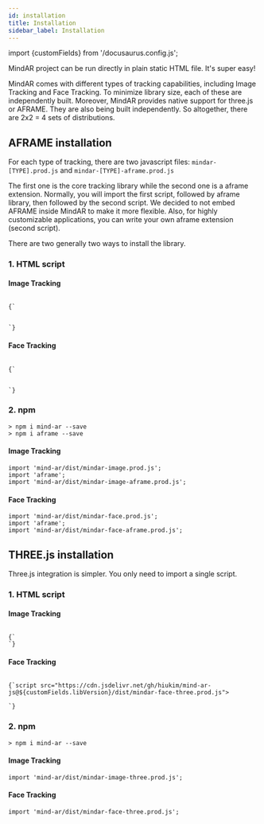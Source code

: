 ```yaml
---
id: installation 
title: Installation
sidebar_label: Installation
---
```


import {customFields} from '/docusaurus.config.js';

MindAR project can be run directly in plain static HTML file. It's super easy! 

MindAR comes with different types of tracking capabilities, including Image Tracking and Face Tracking. To minimize library size, each of these are independently built. Moreover, MindAR provides native support for three.js or AFRAME. They are also being built independently. So altogether, there are 2x2 = 4 sets of distributions.

## AFRAME installation

For each type of tracking, there are two javascript files: `mindar-[TYPE].prod.js` and `mindar-[TYPE]-aframe.prod.js`

The first one is the core tracking library while the second one is a aframe extension. Normally, you will import the first script, followed by aframe library, then followed by the second script. We decided to not embed AFRAME inside MindAR to make it more flexible. Also, for highly customizable applications, you can write your own aframe extension (second script).

There are two generally two ways to install the library.


### 1. HTML script


#### Image Tracking

<code>
{`<script src="https://cdn.jsdelivr.net/npm/mind-ar@${customFields.libVersion}/dist/mindar-image.prod.js"></script>
<script src="https://aframe.io/releases/1.2.0/aframe.min.js"></script>
<script src="https://cdn.jsdelivr.net/npm/mind-ar@${customFields.libVersion}/dist/mindar-image-aframe.prod.js"></script>
`}
</code>

#### Face Tracking

<code>
{`<script src="https://cdn.jsdelivr.net/npm/mind-ar@${customFields.libVersion}/dist/mindar-face.prod.js"></script>
<script src="https://aframe.io/releases/1.2.0/aframe.min.js"></script>
<script src="https://cdn.jsdelivr.net/npm/mind-ar@${customFields.libVersion}/dist/mindar-face-aframe.prod.js"></script>
`}
</code>

### 2. npm  

```
> npm i mind-ar --save
> npm i aframe --save
```

#### Image Tracking

```
import 'mind-ar/dist/mindar-image.prod.js';
import 'aframe';
import 'mind-ar/dist/mindar-image-aframe.prod.js';
```

#### Face Tracking
```
import 'mind-ar/dist/mindar-face.prod.js';
import 'aframe';
import 'mind-ar/dist/mindar-face-aframe.prod.js';
```

## THREE.js installation

Three.js integration is simpler. You only need to import a single script. 

### 1. HTML script

#### Image Tracking

<code>
{`<script src="https://cdn.jsdelivr.net/npm/mind-ar@${customFields.libVersion}/dist/mindar-image-three.prod.js"></script>
`}
</code>

#### Face Tracking

<code>
{`script src="https://cdn.jsdelivr.net/gh/hiukim/mind-ar-js@${customFields.libVersion}/dist/mindar-face-three.prod.js"></script>
<script src="https://cdn.jsdelivr.net/npm/mind-ar@${customFields.libVersion}/dist/mindar-face-three.prod.js"></script>
`}
</code>

### 2. npm  

```
> npm i mind-ar --save
```

#### Image Tracking

```
import 'mind-ar/dist/mindar-image-three.prod.js';
```

#### Face Tracking
```
import 'mind-ar/dist/mindar-face-three.prod.js';
```
